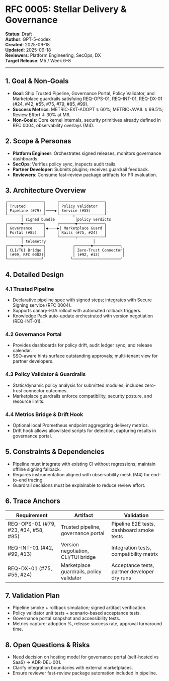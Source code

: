# RFC 0005: Stellar Delivery & Governance

**Status**: Draft  
**Author**: GPT-5-codex  
**Created**: 2025-09-18  
**Updated**: 2025-09-18  
**Reviewers**: Platform Engineering, SecOps, DX  
**Target Release**: M5 / Week 6–8

---

## 1. Goal & Non-Goals
- **Goal**: Ship Trusted Pipeline, Governance Portal, Policy Validator, and Marketplace guardrails satisfying REQ-OPS-01, REQ-INT-01, REQ-DX-01 (#24, #42, #55, #75, #79, #85, #99).
- **Success Metrics**: METRIC-EXT-ADOPT ≥ 60%; METRIC-AVAIL ≥ 99.5%; Review Effort ↓ 30% at M6.
- **Non-Goals**: Core kernel internals, security primitives already defined in RFC 0004, observability overlays (M4).

## 2. Scope & Personas
- **Platform Engineer**: Orchestrates signed releases, monitors governance dashboards.
- **SecOps**: Verifies policy sync, inspects audit trails.
- **Partner Developer**: Submits plugins; receives guardrail feedback.
- **Reviewers**: Consume fast-review package artifacts for PR evaluation.

## 3. Architecture Overview
```
┌────────────────┐     ┌────────────────────┐
│ Trusted        │     │ Policy Validator   │
│ Pipeline (#79) │────▶│ Service (#55)      │
└──────┬─────────┘     └──────┬─────────────┘
       │ signed bundle         │policy verdicts
┌──────▼─────────┐     ┌───────▼────────────┐
│ Governance     │◀────▶│ Marketplace Guard │
│ Portal (#85)   │     │ Rails (#75, #24)   │
└──────┬─────────┘     └───────┬────────────┘
       │ telemetry                     │
┌──────▼─────────┐            ┌───────▼────────────┐
│ CLI/TUI Bridge │            │ Zero-Trust Connector│
│ (#99, RFC 0002)│            │ (#92, #13)          │
└───────────────┘            └─────────────────────┘
```

## 4. Detailed Design
### 4.1 Trusted Pipeline
- Declarative pipeline spec with signed steps; integrates with Secure Signing service (RFC 0004).
- Supports canary→GA rollout with automated rollback triggers.
- Knowledge Pack auto-update orchestrated with version negotiation (REQ-INT-01).

### 4.2 Governance Portal
- Provides dashboards for policy drift, audit ledger sync, and release calendar.
- SSO-aware hints surface outstanding approvals; multi-tenant view for partner developers.

### 4.3 Policy Validator & Guardrails
- Static/dynamic policy analysis for submitted modules; includes zero-trust connector outcomes.
- Marketplace guardrails enforce compatibility, security posture, and resource limits.

### 4.4 Metrics Bridge & Drift Hook
- Optional local Prometheus endpoint aggregating delivery metrics.
- Drift hook allows allowlisted scripts for detection, capturing results in governance portal.

## 5. Constraints & Dependencies
- Pipeline must integrate with existing CI without regressions; maintain offline signing fallback.
- Requires instrumentation aligned with observability mesh (M4) for end-to-end tracing.
- Guardrail decisions must be explainable to reduce review effort.

## 6. Trace Anchors
| Requirement | Artifact | Validation |
| ----------- | -------- | ---------- |
| REQ-OPS-01 (#79, #23, #34, #58, #85) | Trusted pipeline, governance portal | Pipeline E2E tests, dashboard smoke tests |
| REQ-INT-01 (#42, #99, #13) | Version negotiation, CLI/TUI bridge | Integration tests, compatibility matrix |
| REQ-DX-01 (#75, #55, #24) | Marketplace guardrails, policy validator | Acceptance tests, partner developer dry runs |

## 7. Validation Plan
- Pipeline smoke + rollback simulation; signed artifact verification.
- Policy validator unit tests + scenario-based acceptance tests.
- Governance portal snapshot and accessibility tests.
- Metrics capture: adoption %, release success rate, approval turnaround time.

## 8. Open Questions & Risks
- Need decision on hosting model for governance portal (self-hosted vs SaaS) → ADR-DEL-001.
- Clarify integration boundaries with external marketplaces.
- Ensure reviewer fast-review package automation included in pipeline.
